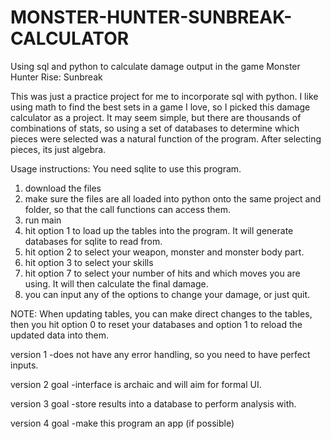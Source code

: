 # MONSTER-HUNTER-SUNBREAK-CALCULATOR
Using sql and python to calculate damage output in the game Monster Hunter Rise: Sunbreak

This was just a practice project for me to incorporate sql with python. I like using math to find the best sets in a game I love, so I picked this damage calculator as a project. It may seem simple, but there are thousands of combinations of stats, so using a set of databases to determine which pieces were selected was a natural function of the program. After selecting pieces, its just algebra.  

Usage instructions:
You need sqlite to use this program. 

1) download the files
2) make sure the files are all loaded into python onto the same project and folder, so that the call functions can access them. 
3) run main
4) hit option 1 to load up the tables into the program. It will generate databases for sqlite to read from. 
5) hit option 2 to select your weapon, monster and monster body part. 
6) hit option 3 to select your skills
7) hit option 7 to select your number of hits and which moves you are using. It will then calculate the final damage. 
8) you can input any of the options to change your damage, or just quit. 

NOTE: When updating tables, you can make direct changes to the tables, then you hit option 0 to reset your databases and option 1 to reload the updated data into them. 

version 1
-does not have any error handling, so you need to have perfect inputs. 

version 2 goal
-interface is archaic and will aim for formal UI. 

version 3 goal
-store results into a database to perform analysis with. 

version 4 goal
-make this program an app (if possible)


